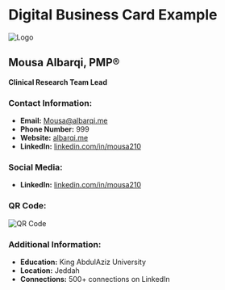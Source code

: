 # Digital Business Card Example

![Logo](path/to/logo.png)

## Mousa Albarqi, PMP®

**Clinical Research Team Lead**

### Contact Information:
- **Email:** Mousa@albarqi.me
- **Phone Number:** 999
- **Website:** [albarqi.me](https://albarqi.me)
- **LinkedIn:** [linkedin.com/in/mousa210](https://linkedin.com/in/mousa210)


### Social Media:
- **LinkedIn:** [linkedin.com/in/mousa210](https://sa.linkedin.com/in/mousa210)

### QR Code:
![QR Code](path/to/qr_code.png)

### Additional Information:
- **Education:** King AbdulAziz University
- **Location:** Jeddah
- **Connections:** 500+ connections on LinkedIn
